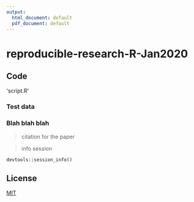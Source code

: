 ```yaml
---
output:
  html_document: default
  pdf_document: default
---
```

# reproducible-research-R-Jan2020

## Code

'script.R'

### Test data

### Blah blah blah

> citation for the paper

> info session


```{r}
devtools::session_info()
```


## License
[MIT](https://choosealicense.com/licenses/mit/)